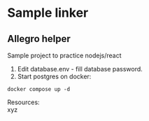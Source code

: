 # Sample linker

## Allegro helper

Sample project to practice nodejs/react

1. Edit database.env - fill database password. <br/>
2. Start postgres on docker:

```
docker compose up -d
```

Resources:
<br/>xyz
